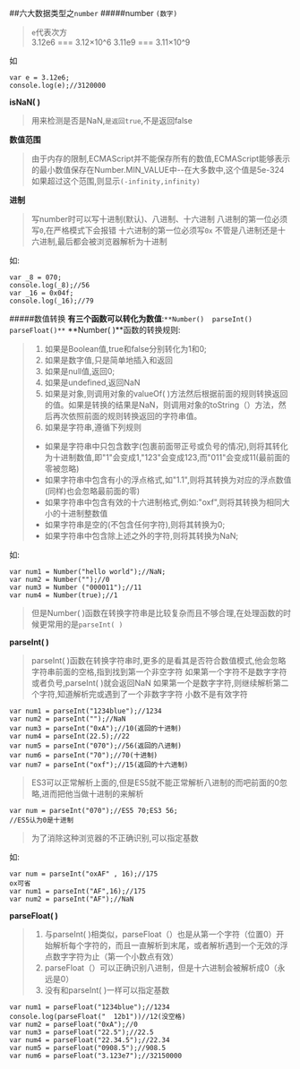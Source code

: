 ##六大数据类型之`number`
#####number `(数字)`
>`e`代表次方   
>3.12e6 === 3.12×10^6
>3.11e9 === 3.11×10^9

如

    var e = 3.12e6;
    console.log(e);//3120000

**isNaN( )**
>用来检测是否是NaN,`是返回true`,不是返回false

**数值范围**
>由于内存的限制,ECMAScript并不能保存所有的数值,ECMAScript能够表示的最小数值保存在Number.MIN_VALUE中--在大多数中,这个值是5e-324
>如果超过这个范围,则显示`(-infinity,infinity)`

**进制**
>写number时可以写十进制(默认)、八进制、十六进制
>八进制的第一位必须写`0`,在严格模式下会报错
>十六进制的第一位必须写`0x`
>不管是八进制还是十六进制,最后都会被浏览器解析为十进制

如:

    var _8 = 070;
    console.log(_8);//56
    var _16 = 0x04f;
    console.log(_16);//79
#####数值转换
**有三个函数可以转化为数值**:`**Number()  parseInt()   parseFloat()**`
**Number( )**函数的转换规则:
> 1. 如果是Boolean值,true和false分别转化为1和0;
> 1. 如果是数字值,只是简单地插入和返回
>1.  如果是null值,返回0;
>1.  如果是undefined,返回NaN
> 1. 如果是对象,则调用对象的valueOf( )方法然后根据前面的规则转换返回的值。如果是转换的结果是NaN，则调用对象的toString（）方法，然后再次依照前面的规则转换返回的字符串值。
> 1. 如果是字符串,遵循下列规则
> + 如果是字符串中只包含数字(包裹前面带正号或负号的情况),则将其转化为十进制数值,即"1"会变成1,"123"会变成123,而"011"会变成11(最前面的零被忽略)
> + 如果字符串中包含有小的浮点格式,如"1.1",则将其转换为对应的浮点数值(同样)也会忽略最前面的零)
> + 如果字符串中包含有效的十六进制格式,例如:"oxf",则将其转换为相同大小的十进制整数值
> + 如果字符串是空的(不包含任何字符),则将其转换为0;
> + 如果字符串中包含除上述之外的字符,则将其转换为NaN;


如:

    var num1 = Number("hello world");//NaN;
    var num2 = Number("");//0
    var num3 = Number ("000011");//11
    var num4 = Number(true);//1 
>但是Number( )函数在转换字符串是比较复杂而且不够合理,在处理函数的时候更常用的是`parseInt( )`

**parseInt( )**
>parseInt( )函数在转换字符串时,更多的是看其是否符合数值模式,他会忽略字符串前面的空格,指到找到第一个非空字符
>如果第一个字符不是数字字符或者负号,parseInt( )就会返回NaN
>如果第一个是数字字符,则继续解析第二个字符,知道解析完或遇到了一个非数字字符
>小数不是有效字符

    var num1 = parseInt("1234blue");//1234
    var num2 = parseInt("");//NaN
    var num3 = parseInt("0xA");//10(返回的十进制)
    var num4 = parseInt(22.5);//22
    var num5 = parseInt("070");//56(返回的八进制)
    var num6 = parseInt("70");//70(十进制)
    var num7 = parseInt("oxf");//15(返回的十六进制)
 >ES3可以正常解析上面的,但是ES5就不能正常解析八进制的而吧前面的0忽略,进而把他当做十进制的来解析
 
 

    var num = parseInt("070");//ES5 70;ES3 56;
    //ES5认为0是十进制
   
   >为了消除这种浏览器的不正确识别,可以指定基数
   
   如:
   

    var num = parseInt("oxAF" , 16);//175
    ox可省
    var num1 = parseInt("AF",16);//175
    var num2 = parseInt("AF");//NaN
 **parseFloat( )**
 >1. 与parseInt( )相类似，parseFloat（）也是从第一个字符（位置0）开始解析每个字符的，而且一直解析到末尾，或者解析遇到一个无效的浮点数字字符为止（第一个小数点有效）
 >2. parseFloat（）可以正确识别八进制，但是十六进制会被解析成0（永远是0）
 >3. 没有和parseInt( )一样可以指定基数
 
 

    var num1 = parseFloat("1234blue");//1234
    console.log(parseFloat("  12b1"))//12(没空格)
    var num2 = parseFloat("0xA");//0
    var num3 = parseFloat("22.5");//22.5
    var num4 = parseFloat("22.34.5");//22.34
    var num5 = parseFloat("0908.5");//908.5
    var num6 = parseFloat("3.123e7");//32150000
